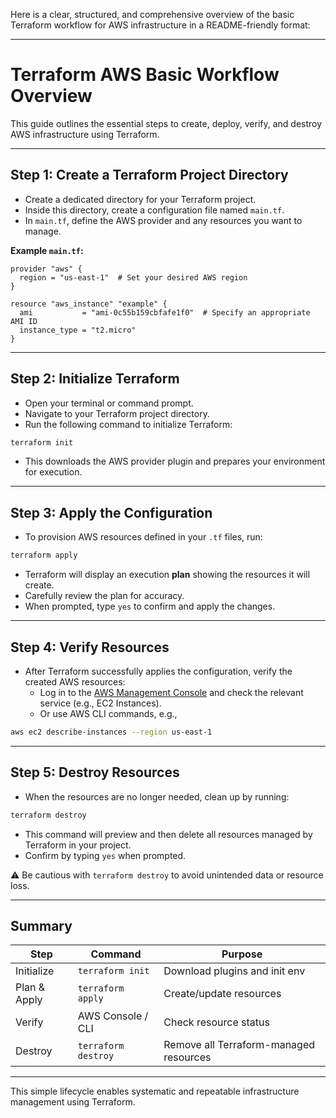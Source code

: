 Here is a clear, structured, and comprehensive overview of the basic Terraform workflow for AWS infrastructure in a README-friendly format:

***

# Terraform AWS Basic Workflow Overview

This guide outlines the essential steps to create, deploy, verify, and destroy AWS infrastructure using Terraform.

***

## Step 1: Create a Terraform Project Directory

- Create a dedicated directory for your Terraform project.  
- Inside this directory, create a configuration file named `main.tf`.  
- In `main.tf`, define the AWS provider and any resources you want to manage.  

**Example `main.tf`:**

```hcl
provider "aws" {
  region = "us-east-1"  # Set your desired AWS region
}

resource "aws_instance" "example" {
  ami           = "ami-0c55b159cbfafe1f0"  # Specify an appropriate AMI ID
  instance_type = "t2.micro"
}
```

***

## Step 2: Initialize Terraform

- Open your terminal or command prompt.  
- Navigate to your Terraform project directory.  
- Run the following command to initialize Terraform:  

```bash
terraform init
```

- This downloads the AWS provider plugin and prepares your environment for execution.

***

## Step 3: Apply the Configuration

- To provision AWS resources defined in your `.tf` files, run:  

```bash
terraform apply
```

- Terraform will display an execution **plan** showing the resources it will create.  
- Carefully review the plan for accuracy.  
- When prompted, type `yes` to confirm and apply the changes.  

***

## Step 4: Verify Resources

- After Terraform successfully applies the configuration, verify the created AWS resources:  
  - Log in to the [AWS Management Console](https://aws.amazon.com/console/) and check the relevant service (e.g., EC2 Instances).  
  - Or use AWS CLI commands, e.g.,  

```bash
aws ec2 describe-instances --region us-east-1
```

***

## Step 5: Destroy Resources

- When the resources are no longer needed, clean up by running:  

```bash
terraform destroy
```

- This command will preview and then delete all resources managed by Terraform in your project.  
- Confirm by typing `yes` when prompted.  

⚠ Be cautious with `terraform destroy` to avoid unintended data or resource loss.

***

## Summary

| Step        | Command             | Purpose                          |
|-------------|---------------------|---------------------------------|
| Initialize  | `terraform init`    | Download plugins and init env   |
| Plan & Apply| `terraform apply`   | Create/update resources          |
| Verify      | AWS Console / CLI   | Check resource status            |
| Destroy     | `terraform destroy` | Remove all Terraform-managed resources |

***

This simple lifecycle enables systematic and repeatable infrastructure management using Terraform.

